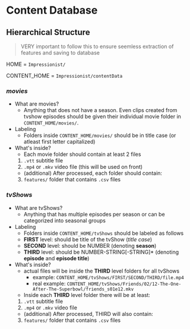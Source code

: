 # Content Database

## Hierarchical Structure
> VERY important to follow this to ensure seemless extraction of features and saving to database

HOME = `Impressionist/`

CONTENT_HOME = `Impressionist/contentData`

### *movies*
- What are movies?
    - Anything that does not have a season. Even clips created from tvshow episodes should be given their individual movie folder in `CONTENT_HOME/movies/`.
- Labeling 
    - Folders inside `CONTENT_HOME/movies/` should be in title case (or atleast first letter capitalized)
- What's inside?
    - Each movie folder should contain at least 2 files
    1. `.vtt` subtitle file
    2. `.mp4` or `.mkv` video file (this will be used on front)
    - (additional) After processed, each folder should contain:
    3. `features/` folder that contains `.csv` files

### *tvShows*
- What are tvShows?
    - Anything that has multiple episodes per season or can be categorized into seasonal groups
- Labeling
    - Folders inside `CONTENT_HOME/tvShows` should be labeled as follows
    - **FIRST** level: should be title of the tvShow (*title case*)
    - **SECOND** level: should be NUMBER (denoting **season**)
    - **THIRD** level: should be NUMBER-STRING[-STRING]* (denoting **episode** and **episode title**)
- What's inside?
    - actual files will be inside the **THIRD** level folders for all tvShows
        - example: `CONTENT_HOME/tvShows/FIRST/SECOND/THIRD/file.mp4`
        - real example: `CONTENT_HOME/tvShows/Friends/02/12-The-One-After-The-Superbowl/friends_s01e12.mkv`
    - Inside each **THIRD** level folder there will be at least:
    1. `.vtt` subtitle file 
    2. `.mp4` or `.mkv` video file
    - (additional) After processed, THIRD will also contain:
    3. `features/` folder that contains `.csv` files
    

